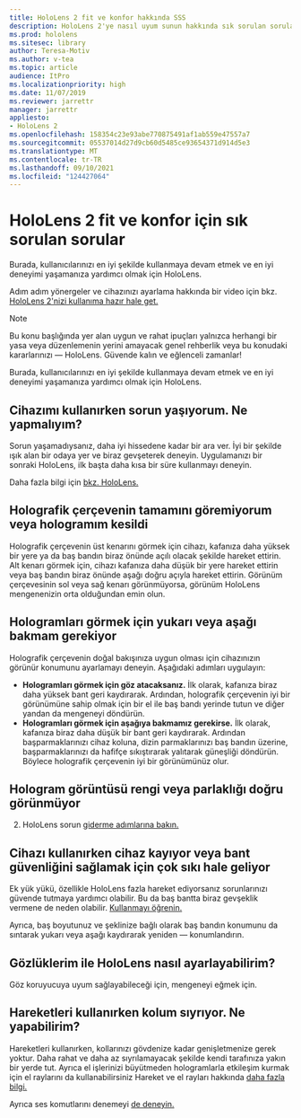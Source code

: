 ```yaml
---
title: HoloLens 2 fit ve konfor hakkında SSS
description: HoloLens 2'ye nasıl uyum sunun hakkında sık sorulan soruların yanıtlarını takip edin ve karma gerçeklik deneyimlerinden rahat olun.
ms.prod: hololens
ms.sitesec: library
author: Teresa-Motiv
ms.author: v-tea
ms.topic: article
audience: ItPro
ms.localizationpriority: high
ms.date: 11/07/2019
ms.reviewer: jarrettr
manager: jarrettr
appliesto:
- HoloLens 2
ms.openlocfilehash: 158354c23e93abe770875491af1ab559e47557a7
ms.sourcegitcommit: 05537014d27d9cb60d5485ce93654371d914d5e3
ms.translationtype: MT
ms.contentlocale: tr-TR
ms.lasthandoff: 09/10/2021
ms.locfileid: "124427064"
---
```

# <a name="hololens-2-fit-and-comfort-frequently-asked-questions"></a>HoloLens 2 fit ve konfor için sık sorulan sorular

Burada, kullanıcılarınızı en iyi şekilde kullanmaya devam etmek ve en iyi deneyimi yaşamanıza yardımcı olmak için HoloLens.

Adım adım yönergeler ve cihazınızı ayarlama hakkında bir video için bkz. [HoloLens 2'nizi kullanıma hazır hale get.](hololens2-setup.md)

> [!NOTE]
> Bu konu başlığında yer alan uygun ve rahat ipuçları yalnızca herhangi bir yasa veya düzenlemenin yerini amayacak genel rehberlik veya bu konudaki kararlarınızı &mdash; HoloLens. Güvende kalın ve eğlenceli zamanlar!

Burada, kullanıcılarınızı en iyi şekilde kullanmaya devam etmek ve en iyi deneyimi yaşamanıza yardımcı olmak için HoloLens.

## <a name="im-experiencing-discomfort-when-i-use-my-device-what-should-i-do"></a>Cihazımı kullanırken sorun yaşıyorum. Ne yapmalıyım?

Sorun yaşamadıysanız, daha iyi hissedene kadar bir ara ver. İyi bir şekilde ışık alan bir odaya yer ve biraz gevşeterek deneyin. Uygulamanızı bir sonraki HoloLens, ilk başta daha kısa bir süre kullanmayı deneyin.

Daha fazla bilgi için [bkz. HoloLens.](https://go.microsoft.com/fwlink/p/?LinkId=746661)

## <a name="i-cant-see-the-whole-holographic-frame-or-my-holograms-are-cut-off"></a>Holografik çerçevenin tamamını göremiyorum veya hologramım kesildi

Holografik çerçevenin üst kenarını görmek için cihazı, kafanıza daha yüksek bir yere ya da baş bandın biraz önünde açılı olacak şekilde hareket ettirin. Alt kenarı görmek için, cihazı kafanıza daha düşük bir yere hareket ettirin veya baş bandın biraz önünde aşağı doğru açıyla hareket ettirin. Görünüm çerçevesinin sol veya sağ kenarı görünmüyorsa, görünüm HoloLens mengenenizin orta olduğundan emin olun.

## <a name="i-need-to-look-up-or-down-to-see-holograms"></a>Hologramları görmek için yukarı veya aşağı bakmam gerekiyor

Holografik çerçevenin doğal bakışınıza uygun olması için cihazınızın görünür konumunu ayarlamayı deneyin. Aşağıdaki adımları uygulayın:

- **Hologramları görmek için göz atacaksanız.** İlk olarak, kafanıza biraz daha yüksek bant geri kaydırarak. Ardından, holografik çerçevenin iyi bir görünümüne sahip olmak için bir el ile baş bandı yerinde tutun ve diğer yandan da mengeneyi döndürün.
- **Hologramları görmek için aşağıya bakmamız gerekirse.** İlk olarak, kafanıza biraz daha düşük bir bant geri kaydırarak. Ardından başparmaklarınızı cihaz koluna, dizin parmaklarınızı baş bandın üzerine, başparmaklarınızı da hafifçe sıkıştırarak yalıtarak güneşliği döndürün. Böylece holografik çerçevenin iyi bir görünümünüz olur.

## <a name="hologram-image-color-or-brightness-does-not-look-right"></a>Hologram görüntüsü rengi veya parlaklığı doğru görünmüyor

2. HoloLens sorun [giderme adımlarına bakın.](hololens2-display.md)

## <a name="the-device-slides-down-when-im-using-it-or-i-need-to-make-the-headband-too-tight-to-keep-it-secure"></a>Cihazı kullanırken cihaz kayıyor veya bant güvenliğini sağlamak için çok sıkı hale geliyor

Ek yük yükü, özellikle HoloLens fazla hareket ediyorsanız sorunlarınızı güvende tutmaya yardımcı olabilir. Bu da baş bantta biraz gevşeklik vermene de neden olabilir. [Kullanmayı öğrenin.](hololens2-setup.md#adjust-fit)

Ayrıca, baş boyutunuz ve şeklinize bağlı olarak baş bandın konumunu da sıntarak yukarı veya aşağı kaydırarak yeniden &mdash; konumlandırın.

## <a name="how-can-i-adjust-hololens-to-fit-with-my-glasses"></a>Gözlüklerim ile HoloLens nasıl ayarlayabilirim?

Göz koruyucuya uyum sağlayabileceği için, mengeneyi eğmek için.

## <a name="my-arm-gets-tired-when-i-use-gestures-what-can-i-do"></a>Hareketleri kullanırken kolum sıyrıyor. Ne yapabilirim?

Hareketleri kullanırken, kollarınızı gövdenize kadar genişletmenize gerek yoktur. Daha rahat ve daha az sıyrılamayacak şekilde kendi tarafınıza yakın bir yerde tut. Ayrıca el işlerinizi büyütmeden hologramlarla etkileşim kurmak için el raylarını da kullanabilirsiniz Hareket ve el rayları hakkında [daha fazla bilgi.](hololens2-basic-usage.md#the-hand-tracking-frame)

Ayrıca ses komutlarını denemeyi [de deneyin.](hololens-cortana.md)

